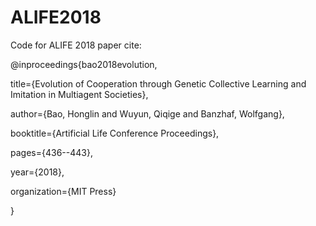 # ALIFE2018
Code for ALIFE 2018 paper
cite:

@inproceedings{bao2018evolution,

  title={Evolution of Cooperation through Genetic Collective Learning and Imitation in Multiagent Societies},
  
  author={Bao, Honglin and Wuyun, Qiqige and Banzhaf, Wolfgang},
  
  booktitle={Artificial Life Conference Proceedings},
  
  pages={436--443},
  
  year={2018},
  
  organization={MIT Press}
  
}
